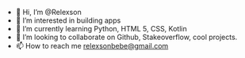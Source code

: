 - 👋 Hi, I’m @Relexson
- 👀 I’m interested in building apps
- 🌱 I’m currently learning Python, HTML 5, CSS, Kotlin
- 💞️ I’m looking to collaborate on Github, Stakeoverflow, cool projects.
- 📫 How to reach me relexsonbebe@gmail.com

<!---
Relexson/Relexson is a ✨ special ✨ repository because its `README.md` (this file) appears on your GitHub profile.
You can click the Preview link to take a look at your changes.
--->
